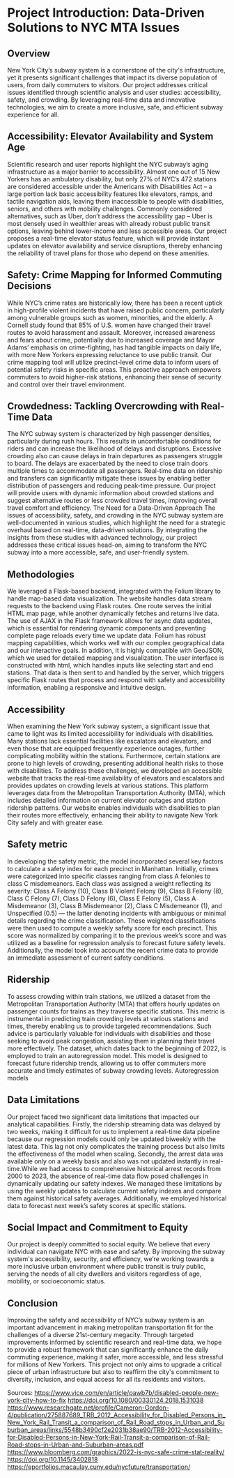 <h1>Project Introduction: Data-Driven Solutions to NYC MTA Issues</h1>

## Overview
New York City’s subway system is a cornerstone of the city's infrastructure, yet it presents significant challenges that impact its diverse population of users, from daily commuters to visitors. Our project addresses critical issues identified through scientific analysis and user studies: accessibility, safety, and crowding. By leveraging real-time data and innovative technologies, we aim to create a more inclusive, safe, and efficient subway experience for all.

## Accessibility: Elevator Availability and System Age
Scientific research and user reports highlight the NYC subway’s aging infrastructure as a major barrier to accessibility. Almost one out of 15 New Yorkers has an ambulatory disability, but only 27% of NYC’s 472 stations are considered accessible under the Americans with Disabilities Act – a large portion lack basic accessibility features like elevators, ramps, and tactile navigation aids, leaving them inaccessible to people with disabilities, seniors, and others with mobility challenges. Commonly considered alternatives, such as Uber, don’t address the accessibility gap – Uber is most densely used in wealthier areas with already robust public transit options, leaving behind lower-income and less accessible areas. Our project proposes a real-time elevator status feature, which will provide instant updates on elevator availability and service disruptions, thereby enhancing the reliability of travel plans for those who depend on these amenities.

## Safety: Crime Mapping for Informed Commuting Decisions
While NYC’s crime rates are historically low, there has been a recent uptick in high-profile violent incidents that have raised public concern, particularly among vulnerable groups such as women, minorities, and the elderly. A Cornell study found that  85% of U.S. women have changed their travel routes to avoid harassment and assault. Moreover, increased awareness and fears about crime, potentially due to increased coverage and Mayor Adams’ emphasis on crime-fighting, has had tangible impacts on daily life, with more New Yorkers expressing reluctance to use public transit. Our crime mapping tool will utilize precinct-level crime data to inform users of potential safety risks in specific areas. This proactive approach empowers commuters to avoid higher-risk stations, enhancing their sense of security and control over their travel environment.

## Crowdedness: Tackling Overcrowding with Real-Time Data
The NYC subway system is characterized by high passenger densities, particularly during rush hours. This results in uncomfortable conditions for riders and can increase the likelihood of delays and disruptions. Excessive crowding also can cause delays in train departures as passengers struggle to board. The delays are exacerbated by the need to close train doors multiple times to accommodate all passengers. Real-time data on ridership and transfers can significantly mitigate these issues by enabling better distribution of passengers and reducing peak-time pressure. Our project will provide users with dynamic information about crowded stations and suggest alternative routes or less crowded travel times, improving overall travel comfort and efficiency.
The Need for a Data-Driven Approach
The issues of accessibility, safety, and crowding in the NYC subway system are well-documented in various studies, which highlight the need for a strategic overhaul based on real-time, data-driven solutions. By integrating the insights from these studies with advanced technology, our project addresses these critical issues head-on, aiming to transform the NYC subway into a more accessible, safe, and user-friendly system.

## Methodologies
We leveraged a Flask-based backend, integrated with the Folium library to handle map-based data visualization. The website handles data stream requests to the backend using Flask routes. One route serves the initial HTML map page, while another dynamically fetches and returns live data. The use of AJAX in the Flask framework allows for async data updates, which is essential for rendering dynamic components and preventing complete page reloads every time we update data. Folium has robust mapping capabilities, which works well with our complex geographical data and our interactive goals. In addition, it is highly compatible with GeoJSON, which we used for detailed mapping and visualization.
The user interface is constructed with html, which handles inputs like selecting start and end stations. That data is then sent to and handled by the server, which triggers specific Flask routes that process and respond with safety and accessibility information, enabling a responsive and intuitive design.

## Accessibility
When examining the New York subway system, a significant issue that came to light was its limited accessibility for individuals with disabilities. Many stations lack essential facilities like escalators and elevators, and even those that are equipped frequently experience outages, further complicating mobility within the stations. Furthermore, certain stations are prone to high levels of crowding, presenting additional health risks to those with disabilities. To address these challenges, we developed an accessible website that tracks the real-time availability of elevators and escalators and provides updates on crowding levels at various stations. This platform leverages data from the Metropolitan Transportation Authority (MTA), which includes detailed information on current elevator outages and station ridership patterns. Our website enables individuals with disabilities to plan their routes more effectively, enhancing their ability to navigate New York City safely and with greater ease.
## Safety metric
In developing the safety metric, the model incorporated several key factors to calculate a safety index for each precinct in Manhattan. Initially, crimes were categorized into specific classes ranging from class A felonies to class C misdemeanors. Each class was assigned a weight reflecting its severity: Class A Felony (10), Class B Violent Felony (9), Class B Felony (8), Class C Felony (7), Class D Felony (6), Class E Felony (5), Class A Misdemeanor (3), Class B Misdemeanor (2), Class C Misdemeanor (1), and Unspecified (0.5) — the latter denoting incidents with ambiguous or minimal details regarding the crime classification. These weighted classifications were then used to compute a weekly safety score for each precinct. This score was normalized by comparing it to the previous week’s score and was utilized as a baseline for regression analysis to forecast future safety levels. Additionally, the model took into account the recent crime data to provide an immediate assessment of current safety conditions.
## Ridership
To assess crowding within train stations, we utilized a dataset from the Metropolitan Transportation Authority (MTA) that offers hourly updates on passenger counts for trains as they traverse specific stations. This metric is instrumental in predicting train crowding levels at various stations and times, thereby enabling us to provide targeted recommendations. Such advice is particularly valuable for individuals with disabilities and those seeking to avoid peak congestion, assisting them in planning their travel more effectively. The dataset, which dates back to the beginning of 2022, is employed to train an autoregression model. This model is designed to forecast future ridership trends, allowing us to offer commuters more accurate and timely estimates of subway crowding levels.
Autoregression models
## Data Limitations
Our project faced two significant data limitations that impacted our analytical capabilities. Firstly, the ridership streaming data was delayed by two weeks, making it difficult for us to implement a real-time data pipeline because our regression models could only be updated biweekly with the latest data. This lag not only complicates the training process but also limits the effectiveness of the model when scaling. Secondly, the arrest data was available only on a weekly basis and also was not updated instantly in real-time.While we had access to comprehensive historical arrest records from 2000 to 2023, the absence of real-time data flow posed challenges in dynamically updating our safety indexes. We managed these limitations by using the weekly updates to calculate current safety indexes and compare them against historical safety averages. Additionally, we employed historical data to forecast next week’s safety scores at specific stations.
## Social Impact and Commitment to Equity
Our project is deeply committed to social equity. We believe that every individual can navigate NYC with ease and safety. By improving the subway system's accessibility, security, and efficiency, we’re working towards a more inclusive urban environment where public transit is truly public, serving the needs of all city dwellers and visitors regardless of age, mobility, or socioeconomic status.
## Conclusion
Improving the safety and accessibility of NYC’s subway system is an important advancement in making metropolitan transportation fit for the challenges of a diverse 21st-century megacity. Through targeted improvements informed by scientific research and real-time data, we hope to provide a robust framework that can significantly enhance the daily commuting experience, making it safer, more accessible, and less stressful for millions of New Yorkers. This project not only aims to upgrade a critical piece of urban infrastructure but also to reaffirm the city's commitment to diversity, inclusion, and equal access for all its residents and visitors.


Sources:
https://www.vice.com/en/article/pawb7b/disabled-people-new-york-city-how-to-fix
https://doi.org/10.1080/00330124.2018.1531038
https://www.researchgate.net/profile/Cameron-Gordon-4/publication/275887689_TRB_2012_Accessibility_for_Disabled_Persons_in_New_York_Rail_Transit_a_comparison_of_Rail_Road_stops_in_Urban_and_Suburban_areas/links/5548b3490cf2e2031b38ae90/TRB-2012-Accessibility-for-Disabled-Persons-in-New-York-Rail-Transit-a-comparison-of-Rail-Road-stops-in-Urban-and-Suburban-areas.pdf
https://www.bloomberg.com/graphics/2022-is-nyc-safe-crime-stat-reality/
https://doi.org/10.1145/3402818 
https://eportfolios.macaulay.cuny.edu/nycfuture/transportation/

